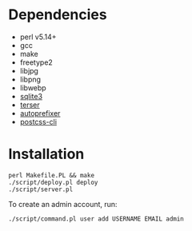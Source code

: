 Dependencies
============

- perl v5.14+
- gcc
- make
- freetype2
- libjpg
- libpng
- libwebp
- [sqlite3](https://www.sqlite.org/index.html)
- [terser](https://github.com/terser-js/terser)
- [autoprefixer](https://github.com/postcss/autoprefixer)
- [postcss-cli](https://github.com/postcss/postcss-cli)

Installation
============

	perl Makefile.PL && make
	./script/deploy.pl deploy
	./script/server.pl

To create an admin account, run:

	./script/command.pl user add USERNAME EMAIL admin
